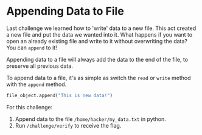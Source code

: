 # Appending Data to File 

Last challenge we learned how to 'write' data to a new file. This act created a new file and put the data we wanted into it. What happens if you want to open an already existing file and write to it without overwriting the data? You can `append` to it!

Appending data to a file will always add the data to the end of the file, to preserve all previous data. 

To append data to a file, it's as simple as switch the `read` or `write` method with the `append` method.

```python
file_object.append("This is new data!")
```

For this challenge:
1. Append data to the file `/home/hacker/my_data.txt` in python.
2. Run `/challenge/verify` to receive the flag.

